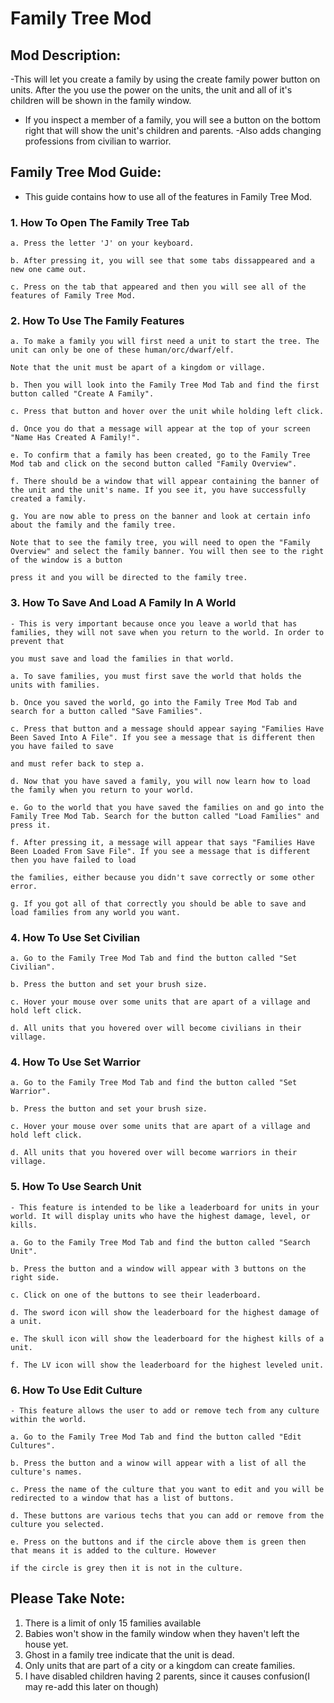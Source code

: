 # Family Tree Mod

## Mod Description:

-This will let you create a family by using the create family power button on units. After the you use the power on the units, the unit and all of it's children will be shown in the family window.
- If you inspect a member of a family, you will see a button on the bottom right that will show the unit's children and parents.
-Also adds changing professions from civilian to warrior.

## Family Tree Mod Guide:
- This guide contains how to use all of the features in Family Tree Mod.

### 1. How To Open The Family Tree Tab

    a. Press the letter 'J' on your keyboard.

    b. After pressing it, you will see that some tabs dissappeared and a new one came out.

    c. Press on the tab that appeared and then you will see all of the features of Family Tree Mod.

### 2. How To Use The Family Features

    a. To make a family you will first need a unit to start the tree. The unit can only be one of these human/orc/dwarf/elf.

    Note that the unit must be apart of a kingdom or village.

    b. Then you will look into the Family Tree Mod Tab and find the first button called "Create A Family".

    c. Press that button and hover over the unit while holding left click.

    d. Once you do that a message will appear at the top of your screen "Name Has Created A Family!".

    e. To confirm that a family has been created, go to the Family Tree Mod tab and click on the second button called "Family Overview".

    f. There should be a window that will appear containing the banner of the unit and the unit's name. If you see it, you have successfully created a family.

    g. You are now able to press on the banner and look at certain info about the family and the family tree.

    Note that to see the family tree, you will need to open the "Family Overview" and select the family banner. You will then see to the right of the window is a button

    press it and you will be directed to the family tree.

### 3. How To Save And Load A Family In A World

    - This is very important because once you leave a world that has families, they will not save when you return to the world. In order to prevent that

    you must save and load the families in that world.

    a. To save families, you must first save the world that holds the units with families.

    b. Once you saved the world, go into the Family Tree Mod Tab and search for a button called "Save Families".

    c. Press that button and a message should appear saying "Families Have Been Saved Into A File". If you see a message that is different then you have failed to save

    and must refer back to step a.

    d. Now that you have saved a family, you will now learn how to load the family when you return to your world.

    e. Go to the world that you have saved the families on and go into the Family Tree Mod Tab. Search for the button called "Load Families" and press it.

    f. After pressing it, a message will appear that says "Families Have Been Loaded From Save File". If you see a message that is different then you have failed to load

    the families, either because you didn't save correctly or some other error.

    g. If you got all of that correctly you should be able to save and load families from any world you want.

### 4. How To Use Set Civilian

    a. Go to the Family Tree Mod Tab and find the button called "Set Civilian".

    b. Press the button and set your brush size.

    c. Hover your mouse over some units that are apart of a village and hold left click.

    d. All units that you hovered over will become civilians in their village.

### 4. How To Use Set Warrior

    a. Go to the Family Tree Mod Tab and find the button called "Set Warrior".

    b. Press the button and set your brush size.

    c. Hover your mouse over some units that are apart of a village and hold left click.

    d. All units that you hovered over will become warriors in their village.

### 5. How To Use Search Unit

    - This feature is intended to be like a leaderboard for units in your world. It will display units who have the highest damage, level, or kills.

    a. Go to the Family Tree Mod Tab and find the button called "Search Unit".

    b. Press the button and a window will appear with 3 buttons on the right side.

    c. Click on one of the buttons to see their leaderboard.

    d. The sword icon will show the leaderboard for the highest damage of a unit.

    e. The skull icon will show the leaderboard for the highest kills of a unit.

    f. The LV icon will show the leaderboard for the highest leveled unit.

### 6. How To Use Edit Culture

    - This feature allows the user to add or remove tech from any culture within the world.

    a. Go to the Family Tree Mod Tab and find the button called "Edit Cultures".

    b. Press the button and a winow will appear with a list of all the culture's names.

    c. Press the name of the culture that you want to edit and you will be redirected to a window that has a list of buttons.

    d. These buttons are various techs that you can add or remove from the culture you selected.

    e. Press on the buttons and if the circle above them is green then that means it is added to the culture. However

    if the circle is grey then it is not in the culture.


## Please Take Note:
1. There is a limit of only 15 families available
2. Babies won't show in the family window when they haven't left the house yet.
3. Ghost in a family tree indicate that the unit is dead.
4. Only units that are part of a city or a kingdom can create families.
5. I have disabled children having 2 parents, since it causes confusion(I may re-add this later on though)
